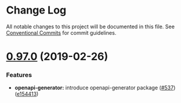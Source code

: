 # Change Log

All notable changes to this project will be documented in this file.
See [Conventional Commits](https://conventionalcommits.org) for commit guidelines.

# [0.97.0](https://github.com/Bearer/bearer/compare/v0.96.1...v0.97.0) (2019-02-26)


### Features

* **openapi-generator:** introduce openapi-generator package ([#537](https://github.com/Bearer/bearer/issues/537)) ([e154413](https://github.com/Bearer/bearer/commit/e154413))
